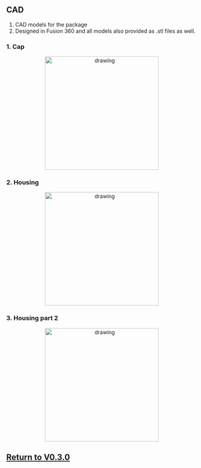 ## CAD
1. CAD models for the package
1. Designed in Fusion 360 and all models also provided as .stl files as well.


### 1. Cap
<p align="center">
<img src="https://user-images.githubusercontent.com/87868879/166604879-920b0879-170c-44ae-938f-38ce60a2ba6a.jpg" alt="drawing" width="300"/>
</p>

### 2. Housing
<p align="center">
<img src="https://user-images.githubusercontent.com/87868879/166604747-99b2107f-cb8f-4ede-92f9-eb3f84212557.jpg" alt="drawing" width="300"/>
</p>

### 3. Housing part 2
<p align="center">
<img src="https://user-images.githubusercontent.com/87868879/167042322-896100dd-04d2-4cb5-a131-dcdc036ecfeb.jpg" alt="drawing" width="300"/>
</p>


## [Return to V0.3.0](https://github.com/ARTS-Laboratory/Smart-Penetrometers-with-Edge-Computing-and-Intelligent-Embedded-Systems/blob/main/V0/V0.3.0/hardware_design/README.md)
